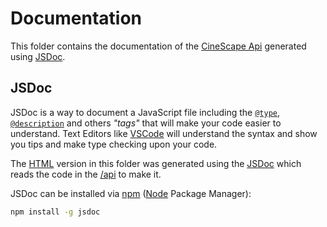 # Documentation

This folder contains the documentation of the 
[CineScape Api](../api/) generated using [JSDoc](https://jsdoc.app/).

## JSDoc

JSDoc is a way to document a JavaScript file including the 
[`@type`](https://jsdoc.app/tags-type.html), 
[`@description`](https://jsdoc.app/tags-description.html) 
and others _"tags"_ that will make your code easier to understand.
Text Editors like [VSCode](https://code.visualstudio.com/Docs/languages/javascript) 
will understand the syntax and show you
tips and make type checking upon your code.

The [HTML](https://en.wikipedia.org/w/index.php?title=HTML&oldformat=true) 
version in this folder was generated using the 
[JSDoc](https://github.com/jsdoc/jsdoc#user-content-installation-and-usage) 
which reads the code in the [/api](../api/) to make it.

JSDoc can be installed via [npm](https://www.npmjs.com/) ([Node](https://nodejs.dev/) Package Manager):
```sh
npm install -g jsdoc
```